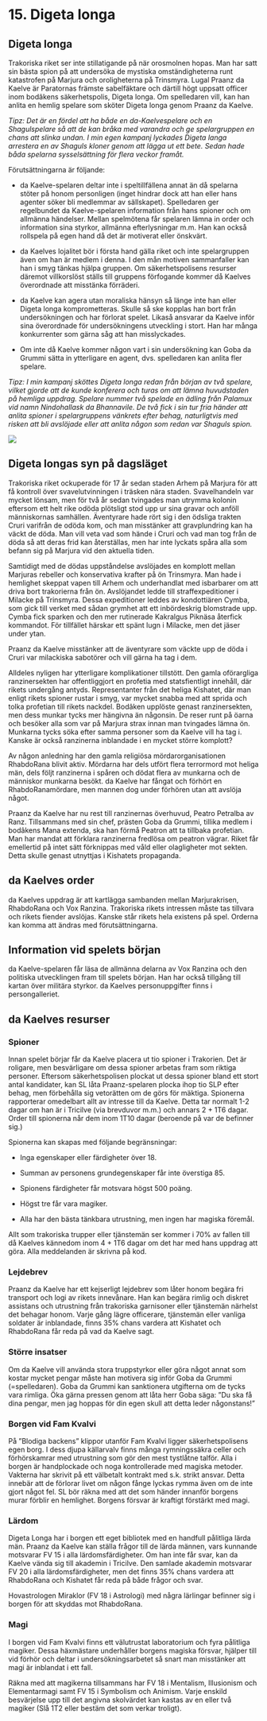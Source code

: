 <title>Digeta longa - Oraklets fyra ögon</title>

# 15. Digeta longa

## Digeta longa

Trakoriska riket ser inte stillatigande på när orosmolnen hopas. Man har satt sin bästa spion på att undersöka de mystiska omständigheterna runt katastrofen på Marjura och oroligheterna på Trinsmyra. Lugal Praanz da Kaelve är Paratornas främste sabelfäktare och därtill högt uppsatt officer inom bodâkens säkerhetspolis, Digeta longa. Om spelledaren vill, kan han anlita en hemlig spelare som sköter Digeta longa genom Praanz da Kaelve.

*Tipz: Det är en fördel att ha både en da-Kaelvespelare och en Shagulspelare så att de kan bråka med varandra och ge spelargruppen en chans att slinka undan. I min egen kampanj lyckades Digeta langa arrestera en av Shaguls kloner genom att lägga ut ett bete. Sedan hade båda spelarna sysselsättning för flera veckor framåt.*

Förutsättningarna är följande:

* da Kaelve-spelaren deltar inte i speltillfällena annat än då spelarna stöter på honom personligen (inget hindrar dock att han eller hans agenter söker bli medlemmar av sällskapet). Spelledaren ger regelbundet da Kaelve-spelaren information från hans spioner och om allmänna händelser. Mellan spelmötena får spelaren lämna in order och information sina styrkor, allmänna efterlysningar m.m. Han kan också rollspela på egen hand då det är motiverat eller önskvärt.

* da Kaelves lojalitet bör i första hand gälla riket och inte spelargruppen även om han är medlem i denna. I den mån motiven sammanfaller kan han i smyg tänkas hjälpa gruppen. Om säkerhetspolisens resurser däremot villkorslöst ställs till gruppens förfogande kommer då Kaelves överordnade att misstänka förräderi.

* da Kaelve kan agera utan moraliska hänsyn så länge inte han eller Digeta longa komprometteras. Skulle så ske kopplas han bort från undersökningen och har förlorat spelet. Likaså ansvarar da Kaelve inför sina överordnade för undersökningens utveckling i stort. Han har många konkurrenter som gärna såg att han misslyckades.

* Om inte då Kaelve kommer någon vart i sin undersökning kan Goba da Grummi sätta in ytterligare en agent, dvs. spelledaren kan anlita fler spelare.

*Tipz: I min kampanj sköttes Digeta longa redan från början av två spelare, vilket gjorde att de kunde konferera och turas om att lämna huvudstaden på hemliga uppdrag. Spelare nummer två spelade en ädling från Palamux vid namn Nindohallask da Bhannavile. De två fick i sin tur fria händer att anlita spioner i spelargruppens vänkrets efter behag, naturligtvis med risken att bli avslöjade eller att anlita någon som redan var Shaguls spion.*

![](15.praanz_da_kaelve.jpg)

## Digeta longas syn på dagsläget

Trakoriska riket ockuperade för 17 år sedan staden Arhem på Marjura för att få kontroll över svavelutvinningen i träsken nära staden. Svavelhandeln var mycket lönsam, men för två år sedan tvingades man utrymma kolonin eftersom ett helt rike odöda plötsligt stod upp ur sina gravar och anföll människornas samhällen. Äventyrare hade rört sig i den ödsliga trakten Cruri varifrån de odöda kom, och man misstänker att gravplundring kan ha väckt de döda. Man vill veta vad som hände i Cruri och vad man tog från de döda så att deras frid kan återställas, men har inte lyckats spåra alla som befann sig på Marjura vid den aktuella tiden.

Samtidigt med de dödas uppståndelse avslöjades en komplott mellan Marjuras rebeller och konservativa krafter på ön Trinsmyra. Man hade i hemlighet skeppat vapen till Arhem och underhandlat med isbarbarer om att driva bort trakorierna från ön. Avslöjandet ledde till straffexpeditioner i Milacke på Trinsmyra. Dessa expeditioner leddes av kondottiären Cymba, som gick till verket med sådan grymhet att ett inbördeskrig blomstrade upp. Cymba fick sparken och den mer rutinerade Kakralgus Piknäsa återfick kommandot. För tillfället härskar ett spänt lugn i Milacke, men det jäser under ytan.

Praanz da Kaelve misstänker att de äventyrare som väckte upp de döda i Cruri var milackiska sabotörer och vill gärna ha tag i dem.

Alldeles nyligen har ytterligare komplikationer tillstött. Den gamla oförargliga ranzinersekten har offentliggjort en profetia med statsfientligt innehåll, där rikets undergång antyds. Representanter från det heliga Kishatet, där man enligt rikets spioner rustar i smyg, var mycket snabba med att sprida och tolka profetian till rikets nackdel. Bodâken upplöste genast ranzinersekten, men dess munkar tycks mer hängivna än någonsin. De reser runt på öarna och besöker alla som var på Marjura strax innan man tvingades lämna ön. Munkarna tycks söka efter samma personer som da Kaelve vill ha tag i. Kanske är också ranzinerna inblandade i en mycket större komplott?

Av någon anledning har den gamla religiösa mördarorganisationen RhabdoRana blivit aktiv. Mördarna har dels utfört flera terrormord mot heliga män, dels följt ranzinerna i spåren och dödat flera av munkarna och de människor munkarna besökt. da Kaelve har fångat och förhört en RhabdoRanamördare, men mannen dog under förhören utan att avslöja något.

Praanz da Kaelve har nu rest till ranzinernas överhuvud, Peatro Petralba av Ranz. Tillsammans med sin chef, prästen Goba da Grummi, tillika medlem i bodâkens Mana extenda, ska han förmå Peatron att ta tillbaka profetian. Man har mandat att förklara ranzinerna fredlösa om peatron vägrar. Riket får emellertid på intet sätt förknippas med våld eller olagligheter mot sekten. Detta skulle genast utnyttjas i Kishatets propaganda.

## da Kaelves order

da Kaelves uppdrag är att kartlägga sambanden mellan Marjurakrisen, RhabdoRana och Vox Ranzina. Trakoriska rikets intressen måste tas tillvara och rikets fiender avslöjas. Kanske står rikets hela existens på spel. Orderna kan komma att ändras med förutsättningarna.

## Information vid spelets början

da Kaelve-spelaren får läsa de allmänna delarna av Vox Ranzina och den politiska utvecklingen fram till spelets början. Han har också tillgång till kartan över militära styrkor. da Kaelves personuppgifter finns i persongalleriet.

## da Kaelves resurser

### Spioner

Innan spelet börjar får da Kaelve placera ut tio spioner i Trakorien. Det är roligare, men besvärligare om dessa spioner arbetas fram som riktiga personer. Eftersom säkerhetspolisen plockat ut dessa spioner bland ett stort antal kandidater, kan SL låta Praanz-spelaren plocka ihop tio SLP efter behag, men förbehålla sig vetorätten om de görs för mäktiga. Spionerna rapporterar omedelbart allt av intresse till da Kaelve. Detta tar normalt 1-2 dagar om han är i Tricilve (via brevduvor m.m.) och annars 2 + 1T6 dagar. Order till spionerna når dem inom 1T10 dagar (beroende på var de befinner sig.)

Spionerna kan skapas med följande begränsningar:

* Inga egenskaper eller färdigheter över 18.

* Summan av personens grundegenskaper får inte överstiga 85.

* Spionens färdigheter får motsvara högst 500 poäng.

* Högst tre får vara magiker.

* Alla har den bästa tänkbara utrustning, men ingen har magiska föremål.

Allt som trakoriska trupper eller tjänstemän ser kommer i 70% av fallen till då Kaelves kännedom inom 4 + 1T6 dagar om det har med hans uppdrag att göra. Alla meddelanden är skrivna på kod.

### Lejdebrev

Praanz da Kaelve har ett kejserligt lejdebrev som låter honom begära fri transport och logi av rikets innevånare. Han kan begära rimlig och diskret assistans och utrustning från trakoriska garnisoner eller tjänstemän närhelst det behagar honom. Varje gång lägre officerare, tjänstemän eller vanliga soldater är inblandade, finns 35% chans vardera att Kishatet och RhabdoRana får reda på vad da Kaelve sagt.

### Större insatser

Om da Kaelve vill använda stora truppstyrkor eller göra något annat som kostar mycket pengar måste han motivera sig inför Goba da Grummi (=spelledaren). Goba da Grummi kan sanktionera utgifterna om de tycks vara rimliga. Öka gärna pressen genom att låta herr Goba säga: ”Du ska få dina pengar, men jag hoppas för din egen skull att detta leder någonstans!”

### Borgen vid Fam Kvalvi

På ”Blodiga backens” klippor utanför Fam Kvalvi ligger säkerhetspolisens egen borg. I dess djupa källarvalv finns många rymningssäkra celler och förhörskamrar med utrustning som gör den mest tystlåtne talför. Alla i borgen är handplockade och noga kontrollerade med magiska metoder. Vakterna har skrivit på ett välbetalt kontrakt med s.k. strikt ansvar. Detta innebär att de förlorar livet om någon fånge lyckas rymma även om de inte gjort något fel. SL bör räkna med att det som händer innanför borgens murar förblir en hemlighet. Borgens försvar är kraftigt förstärkt med magi.

### Lärdom

Digeta Longa har i borgen ett eget bibliotek med en handfull pålitliga lärda män. Praanz da Kaelve kan ställa frågor till de lärda männen, vars kunnande motsvarar FV 15 i alla lärdomsfärdigheter. Om han inte får svar, kan da Kaelve vända sig till akademin i Tricilve. Den samlade akademin motsvarar FV 20 i alla lärdomsfärdigheter, men det finns 35% chans vardera att RhabdoRana och Kishatet får reda på både frågor och svar.

Hovastrologen Miraklor (FV 18 i Astrologi) med några lärlingar befinner sig i borgen för att skyddas mot RhabdoRana.

### Magi

I borgen vid Fam Kvalvi finns ett välutrustat laboratorium och fyra pålitliga magiker. Dessa häxmästare underhåller borgens magiska försvar, hjälper till vid förhör och deltar i undersökningsarbetet så snart man misstänker att magi är inblandat i ett fall. 

Räkna med att magikerna tillsammans har FV 18 i Mentalism, Illusionism och Elementarmagi samt FV 15 i Symbolism och Animism. Varje enskild besvärjelse upp till det angivna skolvärdet kan kastas av en eller två magiker (Slå 1T2 eller bestäm det som verkar troligt).
